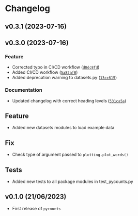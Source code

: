 # Changelog

<!--next-version-placeholder-->

## v0.3.1 (2023-07-16)


## v0.3.0 (2023-07-16)
### Feature
* Corrected typo in CI/CD workflow ([`d8dc8fd`](https://github.com/Vik-Geerawor/pycounts/commit/d8dc8fd7027c0f4ac2aeb6dc6a14e6386e95d3c3))
* Added CI/CD workflow ([`5a82af0`](https://github.com/Vik-Geerawor/pycounts/commit/5a82af0e24337e30562557f0078293cd30b3886b))
* Added deprecation warning to datasets.py ([`13cc615`](https://github.com/Vik-Geerawor/pycounts/commit/13cc61527f30b248b154ae541370325479def1c4))

### Documentation
* Updated changelog with correct heading levels ([`531ca5a`](https://github.com/Vik-Geerawor/pycounts/commit/531ca5a97268c496dedaf482af77842e01cb4250))

## Feature

- Added new datasets modules to load example data

## Fix

- Check type of argument passed to `plotting.plot_words()`

## Tests

- Added new tests to all package modules in test_pycounts.py

## v0.1.0 (21/06/2023)

- First release of `pycounts`
